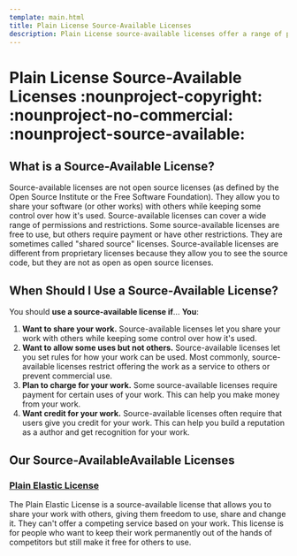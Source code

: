 ```yaml
---
template: main.html
title: Plain License Source-Available Licenses
description: Plain License source-available licenses offer a range of permissions and restrictions for sharing a work. We provide clear, simple terms for sharing software and other works with others while keeping some control over how it's used.
---
```


# Plain License Source-Available Licenses :nounproject-copyright: :nounproject-no-commercial: :nounproject-source-available:

## What is a Source-Available License?

Source-available licenses are not open source licenses (as defined by the Open Source Institute or the Free Software Foundation). They allow you to share your software (or other works) with others while keeping some control over how it's used. Source-available licenses can cover a wide range of permissions and restrictions. Some source-available licenses are free to use, but others require payment or have other restrictions. They are sometimes called "shared source" licenses. Source-available licenses are different from proprietary licenses because they allow you to see the source code, but they are not as open as open source licenses.

## When Should I Use a Source-Available License?

You should **use a source-available license if**...
**You**:

1. **Want to share your work.** Source-available licenses let you share your work with others while keeping some control over how it's used.
2. **Want to allow some uses but not others.** Source-available licenses let you set rules for how your work can be used. Most commonly, source-available licenses restrict offering the work as a service to others or prevent commercial use.
3. **Plan to charge for your work.** Some source-available licenses require payment for certain uses of your work. This can help you make money from your work.
4. **Want credit for your work.** Source-available licenses often require that users give you credit for your work. This can help you build a reputation as a author and get recognition for your work.

## Our Source-AvailableAvailable Licenses

### [Plain Elastic License][el2]

The Plain Elastic License is a source-available license that allows you to share your work with others, giving them freedom to use, share and change it. They can't offer a competing service based on your work. This license is for people who want to keep their work permanently out of the hands of competitors but still make it free for others to use.

[el2]: elastic-2.0/index.md "Plain Elastic License"
